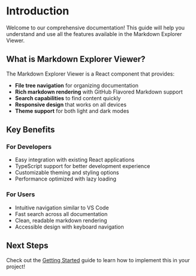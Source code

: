 # Introduction

Welcome to our comprehensive documentation! This guide will help you understand and use all the features available in the Markdown Explorer Viewer.

## What is Markdown Explorer Viewer?

The Markdown Explorer Viewer is a React component that provides:

- **File tree navigation** for organizing documentation
- **Rich markdown rendering** with GitHub Flavored Markdown support
- **Search capabilities** to find content quickly
- **Responsive design** that works on all devices
- **Theme support** for both light and dark modes

## Key Benefits

### For Developers
- Easy integration with existing React applications
- TypeScript support for better development experience
- Customizable theming and styling options
- Performance optimized with lazy loading

### For Users
- Intuitive navigation similar to VS Code
- Fast search across all documentation
- Clean, readable markdown rendering
- Accessible design with keyboard navigation

## Next Steps

Check out the [Getting Started](/docs/getting-started.md) guide to learn how to implement this in your project!